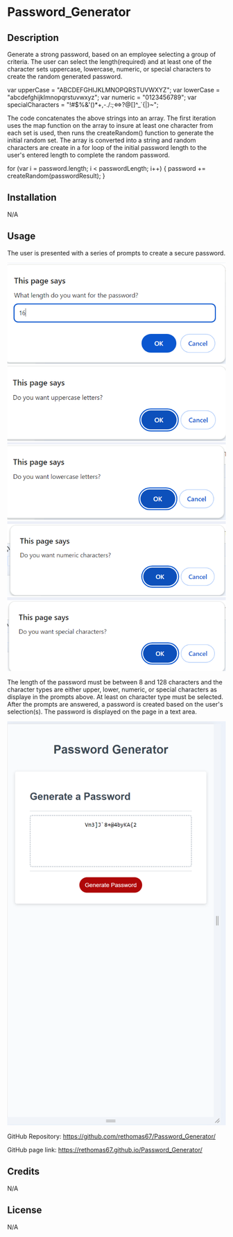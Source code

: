 # Password_Generator

## Description

Generate a strong password, based on an employee selecting a group of criteria.
The user can select the length(required) and at least one of the character sets uppercase, lowercase, numeric, or special characters to create the random generated password.

var upperCase = "ABCDEFGHIJKLMNOPQRSTUVWXYZ";
var lowerCase = "abcdefghijklmnopqrstuvwxyz";
var numeric = "0123456789";
var specialCharacters = "!#$%&'()\*+,-./:;<=>?@[]^\_`{|}~";

The code concatenates the above strings into an array. The first iteration uses the map function on the array to insure at least one character from each set is used, then runs the createRandom() function to generate the initial random set.
The array is converted into a string and random characters are create in a for loop of the initial password length to the user's entered length to complete the random password.

for (var i = password.length; i < passwordLength; i++) {
password += createRandom(passwordResult);
}

## Installation

N/A

## Usage

The user is presented with a series of prompts to create a secure password.

![alt text](image.png)
![alt text](image-1.png)
![alt text](image-2.png)
![alt text](image-3.png)
![alt text](image-4.png)

The length of the password must be between 8 and 128 characters and the character types are either upper, lower, numeric, or special characters as displaye in the prompts above. At least on character type must be selected.
After the prompts are answered, a password is created based on the user's selection(s). The password is displayed on the page in a text area.

![alt text](image-5.png)

GitHub Repository: https://github.com/rethomas67/Password_Generator/

GitHub page link: https://rethomas67.github.io/Password_Generator/

## Credits

N/A

## License

N/A
